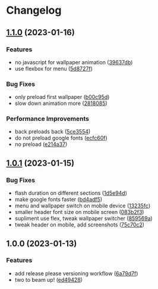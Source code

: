# Changelog

## [1.1.0](https://github.com/dmi3y/astra/compare/v1.0.1...v1.1.0) (2023-01-16)


### Features

* no javascript for wallpaper animation ([39637db](https://github.com/dmi3y/astra/commit/39637dbb0a852474ee10cff4736b7186e5da09ec))
* use flexbox for menu ([5d8727f](https://github.com/dmi3y/astra/commit/5d8727f0bd03f4243739e305b2d7b296244572aa))


### Bug Fixes

* only preload first wallpaper ([b00c95d](https://github.com/dmi3y/astra/commit/b00c95dc2836e577850200c87a1f7f1f3ceec3dc))
* slow down animation more ([2818085](https://github.com/dmi3y/astra/commit/2818085fe71fd58c7a75dd0488baffd7b02fbddd))


### Performance Improvements

* back preloads back ([5ce3554](https://github.com/dmi3y/astra/commit/5ce355489d319f6bca145c87888a80d111e6d234))
* do not preload google fonts ([ecfc60f](https://github.com/dmi3y/astra/commit/ecfc60f35bd3a7bc644d539076ac5ed9b4b8b2ee))
* no preload ([e214a37](https://github.com/dmi3y/astra/commit/e214a378ff2963b10b4c5d706f05f46d325a0c0d))

## [1.0.1](https://github.com/dmi3y/astra/compare/v1.0.0...v1.0.1) (2023-01-15)


### Bug Fixes

* flash duration on different sections ([1d5e94d](https://github.com/dmi3y/astra/commit/1d5e94d475a82715b5d3a3ac38021ad687fa53f9))
* make google fonts faster ([bd4adf5](https://github.com/dmi3y/astra/commit/bd4adf5bf1d79bfac40005058a274f5675147e68))
* menu and wallpaper switch on mobile device ([13235fc](https://github.com/dmi3y/astra/commit/13235fc8006e6439f0168f5c77534a590cfecc38))
* smaller header font size on mobile screen ([083b2f3](https://github.com/dmi3y/astra/commit/083b2f3c1046a508d3af10db30233145b3b8087e))
* supliment use flex, tweak wallpaper switcher ([859569a](https://github.com/dmi3y/astra/commit/859569a4880f7b563478858f22abda9e94e488c7))
* tweak header on mobile, add screenshots ([75c70c2](https://github.com/dmi3y/astra/commit/75c70c22e5628064214fbaf4af95a0b6549b8e2d))

## 1.0.0 (2023-01-13)


### Features

* add release please versioning workflow ([6a79d7f](https://github.com/dmi3y/astra/commit/6a79d7f2c242479c01565f42698478b87b443343))
* two to beam up! ([ed49428](https://github.com/dmi3y/astra/commit/ed494289cc6d8c689d15d3459562006a3e6b6ada))
